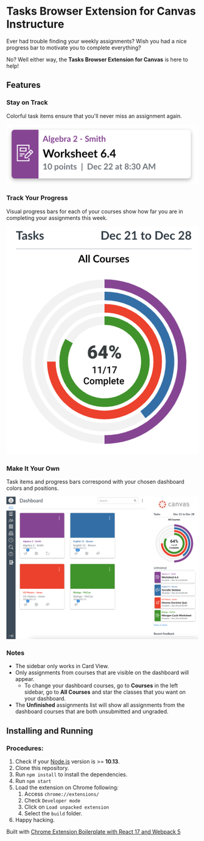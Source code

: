 # Tasks Browser Extension for Canvas Instructure

Ever had trouble finding your weekly assignments? Wish you had a nice progress bar to motivate you to complete everything?  

No? Well either way, the **Tasks Browser Extension for Canvas** is here to help!

## Features

### Stay on Track
Colorful task items ensure that you'll never miss an assignment again.

![](demo/Demo1.png)

### Track Your Progress
Visual progress bars for each of your courses show how far you are in completing your assignments this week.

![](demo/Demo2.png)

### Make It Your Own
Task items and progress bars correspond with your chosen dashboard colors and positions.

![](demo/Demo3.png)

### Notes
- The sidebar only works in Card View.  
- Only assignments from courses that are visible on the dashboard will appear.
  - To change your dashboard courses, go to **Courses** in the left sidebar, go to **All Courses** and star the classes that you want on your dashboard.
- The **Unfinished** assignments list will show all assignments from the dashboard courses that are both unsubmitted and ungraded.

## Installing and Running

### Procedures:

1. Check if your [Node.js](https://nodejs.org/) version is >= **10.13**.
2. Clone this repository.
5. Run `npm install` to install the dependencies.
6. Run `npm start`
7. Load the extension on Chrome following:
   1. Access `chrome://extensions/`
   2. Check `Developer mode`
   3. Click on `Load unpacked extension`
   4. Select the `build` folder.
8. Happy hacking.

Built with [Chrome Extension Boilerplate with React 17 and Webpack 5](https://github.com/lxieyang/chrome-extension-boilerplate-react.git)
